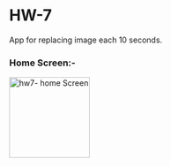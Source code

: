 # HW-7
App for replacing image each 10 seconds. 

### Home Screen:-  

<img width="146" alt="hw7- home Screen" src="https://github.com/AlaaMYahya/HW-7/assets/129466098/47f0ce6e-d311-4fb2-b7ae-f46c4a6cd49f">
